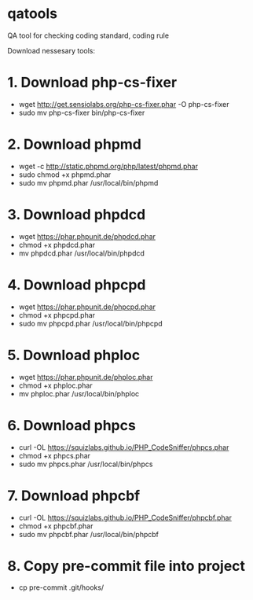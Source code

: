 # qatools
QA tool for checking coding standard, coding rule

Download nessesary tools:

# 1. Download php-cs-fixer
* wget http://get.sensiolabs.org/php-cs-fixer.phar -O php-cs-fixer
* sudo mv php-cs-fixer bin/php-cs-fixer

# 2. Download phpmd
* wget -c http://static.phpmd.org/php/latest/phpmd.phar
* sudo chmod +x phpmd.phar
* sudo mv phpmd.phar /usr/local/bin/phpmd

# 3. Download phpdcd
* wget https://phar.phpunit.de/phpdcd.phar
* chmod +x phpdcd.phar
* mv phpdcd.phar /usr/local/bin/phpdcd

# 4. Download phpcpd
* wget https://phar.phpunit.de/phpcpd.phar
* chmod +x phpcpd.phar
* sudo mv phpcpd.phar /usr/local/bin/phpcpd

# 5. Download phploc
* wget https://phar.phpunit.de/phploc.phar
* chmod +x phploc.phar
* mv phploc.phar /usr/local/bin/phploc

# 6. Download phpcs
* curl -OL https://squizlabs.github.io/PHP_CodeSniffer/phpcs.phar
* chmod +x phpcs.phar
* sudo mv phpcs.phar /usr/local/bin/phpcs

# 7. Download phpcbf
* curl -OL https://squizlabs.github.io/PHP_CodeSniffer/phpcbf.phar
* chmod +x phpcbf.phar
* sudo mv phpcbf.phar /usr/local/bin/phpcbf

# 8. Copy pre-commit file into project
* cp pre-commit .git/hooks/

